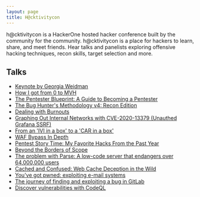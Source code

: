 ```yaml
---
layout: page
title: H@cktivitycon
---
```


h@cktivitycon is a HackerOne hosted hacker conference built by the community for the community. h@cktivitycon is a place for hackers to learn, share, and meet friends. Hear talks and panelists exploring offensive hacking techniques, recon skills, target selection and more.

Talks
---

- [Keynote by Georgia Weidman](/conferences/hacktivitycon/keynote)
- [How I got from 0 to MVH](/conferences/hacktivitycon/0tomvh)
- [The Pentester Blueprint: A Guide to Becoming a Pentester](/conferences/hacktivitycon/pentester_blueprint)
- [The Bug Hunter's Methodology v4: Recon Edition](/conferences/hacktivitycon/tbhm)
- [Dealing with Burnouts](/conferences/hacktivitycon/burnouts)
- [Graphing Out Internal Networks with CVE-2020-13379 (Unauthed Grafana SSRF)](/conferences/hacktivitycon/grafanassrf)
- [From an 'IVI in a box' to a 'CAR in a box'](/conferences/hacktivitycon/carivi)
- [WAF Bypass In Depth](/conferences/hacktivitycon/waf)
- [Pentest Story Time: My Favorite Hacks From the Past Year](/conferences/hacktivitycon/penteststories)
- [Beyond the Borders of Scope](/conferences/hacktivitycon/beyondscope)
- [The problem with Parse: A low-code server that endangers over 64,000,000 users](/conferences/hacktivitycon/parse)
- [Cached and Confused: Web Cache Deception in the Wild](/conferences/hacktivitycon/web_cache_deception)
- [You've got pwned: exploiting e-mail systems](/conferences/hacktivitycon/exploiting_email_systems)
- [The journey of finding and exploiting a bug in GitLab](/conferences/hacktivitycon/gitlab)
- [Discover vulnerabilities with CodeQL](/conferences/hacktivitycon/codeql)
